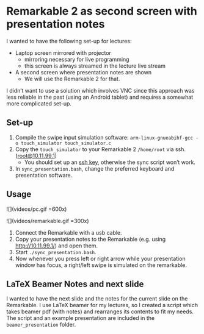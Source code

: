 # Remarkable 2 as second screen with presentation notes

I wanted to have the following set-up for lectures:

- Laptop screen mirrored with projector
    - mirroring necessary for live programming
    - this screen is always streamed in the lecture live stream
- A second screen where presentation notes are shown
    - We will use the Remarkable 2 for that.

I didn’t want to use a solution which involves VNC since this approach was less reliable in the past (using an Android tablet) and requires a somewhat more complicated set-up.

## Set-up

1. Compile the swipe input simulation software: `arm-linux-gnueabihf-gcc -o touch_simulator touch_simulator.c`
2. Copy the `touch_simulator` to your Remarkable 2 `/home/root` via ssh. (root@10.11.99.1)
    * You should set up an [ssh key](https://remarkable.guide/guide/access/ssh.html#installing-a-ssh-key-on-your-device), otherwise the sync script won’t work.
3. In `sync_presentation.bash`, change the preferred keyboard and presentation software.

## Usage

![](videos/pc.gif =600x)

![](videos/remarkable.gif =300x)

1. Connect the Remarkable with a usb cable.
2. Copy your presentation notes to the Remarkable (e.g. using http://10.11.99.1/) and open them.
2. Start `./sync_presentation.bash`.
3. Now whenever you press left or right arrow while your presentation window has focus, a right/left swipe is simulated on the remarkable.

## LaTeX Beamer Notes and next slide

I wanted to have the next slide and the notes for the current slide on the Remarkable. I use LaTeX beamer for my lectures, so I created a script which takes beamer pdf (with notes) and rearranges its contents to fit my needs. The script and an example presentation are included in the `beamer_presentation` folder.
